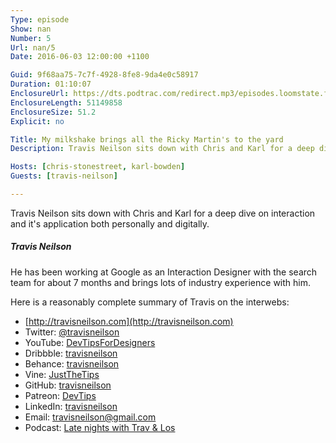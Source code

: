 ```yaml
---
Type: episode
Show: nan
Number: 5
Url: nan/5
Date: 2016-06-03 12:00:00 +1100

Guid: 9f68aa75-7c7f-4928-8fe8-9da4e0c58917
Duration: 01:10:07
EnclosureUrl: https://dts.podtrac.com/redirect.mp3/episodes.loomstate.fm/nan/nan5.mp3
EnclosureLength: 51149858
EnclosureSize: 51.2
Explicit: no

Title: My milkshake brings all the Ricky Martin's to the yard
Description: Travis Neilson sits down with Chris and Karl for a deep dive on interaction and it's application both personally and digitally.

Hosts: [chris-stonestreet, karl-bowden]
Guests: [travis-neilson]

---
```


Travis Neilson sits down with Chris and Karl for a deep dive on interaction and it's application both personally and digitally.

##### Travis Neilson

He has been working at Google as an Interaction Designer with the search team for about 7 months and brings lots of industry experience with him.

Here is a reasonably complete summary of Travis on the interwebs:

- [http://travisneilson.com](http://travisneilson.com)
- Twitter: [@travisneilson](https://twitter.com/travisneilson)
- YouTube: [DevTipsForDesigners](https://www.youtube.com/user/DevTipsForDesigners)
- Dribbble: [travisneilson](https://dribbble.com/travisneilson)
- Behance: [travisneilson](https://www.behance.net/travisneilson)
- Vine: [JustTheTips](https://vine.co/JustTheTips)
- GitHub: [travisneilson](https://github.com/travisneilson)
- Patreon: [DevTips](https://www.patreon.com/DevTips)
- LinkedIn: [travisneilson](https://www.linkedin.com/in/travisneilson)
- Email: [travisneilson@gmail.com](mailto:travisneilson@gmail.com)
- Podcast: [Late nights with Trav & Los](http://travandlos.com/)

